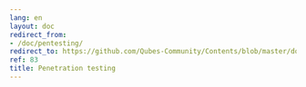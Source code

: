 ```yaml
---
lang: en
layout: doc
redirect_from:
- /doc/pentesting/
redirect_to: https://github.com/Qubes-Community/Contents/blob/master/docs/os/pentesting.md
ref: 83
title: Penetration testing
---
```

